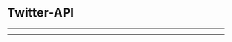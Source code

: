 # Twitter-API

___________________________________________________________________________________



_________________________________________________________________
